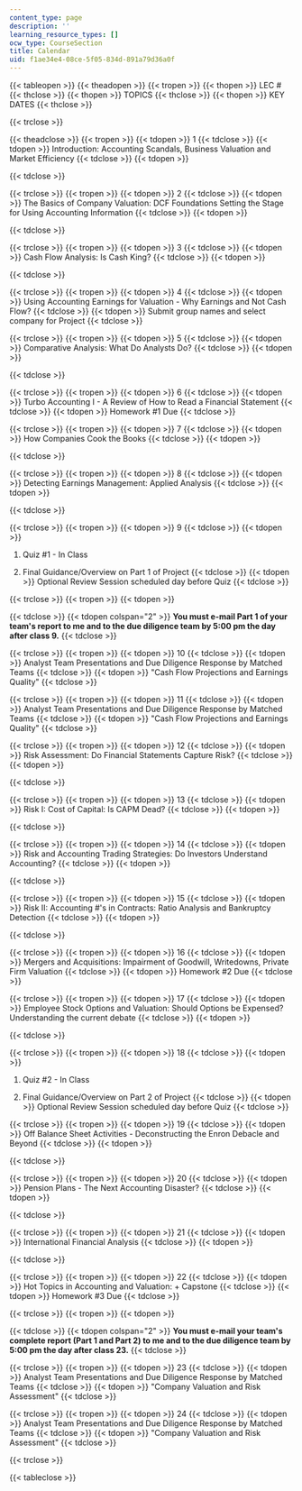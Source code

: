 ```yaml
---
content_type: page
description: ''
learning_resource_types: []
ocw_type: CourseSection
title: Calendar
uid: f1ae34e4-08ce-5f05-834d-891a79d36a0f
---
```


{{< tableopen >}}
{{< theadopen >}}
{{< tropen >}}
{{< thopen >}}
LEC #
{{< thclose >}}
{{< thopen >}}
TOPICS
{{< thclose >}}
{{< thopen >}}
KEY DATES
{{< thclose >}}

{{< trclose >}}

{{< theadclose >}}
{{< tropen >}}
{{< tdopen >}}
1
{{< tdclose >}}
{{< tdopen >}}
Introduction: Accounting Scandals, Business Valuation and Market Efficiency
{{< tdclose >}}
{{< tdopen >}}

{{< tdclose >}}

{{< trclose >}}
{{< tropen >}}
{{< tdopen >}}
2
{{< tdclose >}}
{{< tdopen >}}
The Basics of Company Valuation: DCF Foundations Setting the Stage for Using Accounting Information
{{< tdclose >}}
{{< tdopen >}}

{{< tdclose >}}

{{< trclose >}}
{{< tropen >}}
{{< tdopen >}}
3
{{< tdclose >}}
{{< tdopen >}}
Cash Flow Analysis: Is Cash King?
{{< tdclose >}}
{{< tdopen >}}

{{< tdclose >}}

{{< trclose >}}
{{< tropen >}}
{{< tdopen >}}
4
{{< tdclose >}}
{{< tdopen >}}
Using Accounting Earnings for Valuation - Why Earnings and Not Cash Flow?
{{< tdclose >}}
{{< tdopen >}}
Submit group names and select company for Project
{{< tdclose >}}

{{< trclose >}}
{{< tropen >}}
{{< tdopen >}}
5
{{< tdclose >}}
{{< tdopen >}}
Comparative Analysis: What Do Analysts Do?
{{< tdclose >}}
{{< tdopen >}}

{{< tdclose >}}

{{< trclose >}}
{{< tropen >}}
{{< tdopen >}}
6
{{< tdclose >}}
{{< tdopen >}}
Turbo Accounting I - A Review of How to Read a Financial Statement
{{< tdclose >}}
{{< tdopen >}}
Homework #1 Due
{{< tdclose >}}

{{< trclose >}}
{{< tropen >}}
{{< tdopen >}}
7
{{< tdclose >}}
{{< tdopen >}}
How Companies Cook the Books
{{< tdclose >}}
{{< tdopen >}}

{{< tdclose >}}

{{< trclose >}}
{{< tropen >}}
{{< tdopen >}}
8
{{< tdclose >}}
{{< tdopen >}}
Detecting Earnings Management: Applied Analysis
{{< tdclose >}}
{{< tdopen >}}

{{< tdclose >}}

{{< trclose >}}
{{< tropen >}}
{{< tdopen >}}
9
{{< tdclose >}}
{{< tdopen >}}
1) Quiz #1 - In Class  
  
2) Final Guidance/Overview on Part 1 of Project
{{< tdclose >}}
{{< tdopen >}}
Optional Review Session scheduled day before Quiz
{{< tdclose >}}

{{< trclose >}}
{{< tropen >}}
{{< tdopen >}}

{{< tdclose >}}
{{< tdopen colspan="2" >}}
**You must e-mail Part 1 of your team's report to me and to the due diligence team by 5:00 pm the day after class 9.**
{{< tdclose >}}

{{< trclose >}}
{{< tropen >}}
{{< tdopen >}}
10
{{< tdclose >}}
{{< tdopen >}}
Analyst Team Presentations and Due Diligence Response by Matched Teams
{{< tdclose >}}
{{< tdopen >}}
"Cash Flow Projections and Earnings Quality"
{{< tdclose >}}

{{< trclose >}}
{{< tropen >}}
{{< tdopen >}}
11
{{< tdclose >}}
{{< tdopen >}}
Analyst Team Presentations and Due Diligence Response by Matched Teams
{{< tdclose >}}
{{< tdopen >}}
"Cash Flow Projections and Earnings Quality"
{{< tdclose >}}

{{< trclose >}}
{{< tropen >}}
{{< tdopen >}}
12
{{< tdclose >}}
{{< tdopen >}}
Risk Assessment: Do Financial Statements Capture Risk?
{{< tdclose >}}
{{< tdopen >}}

{{< tdclose >}}

{{< trclose >}}
{{< tropen >}}
{{< tdopen >}}
13
{{< tdclose >}}
{{< tdopen >}}
Risk I: Cost of Capital: Is CAPM Dead?
{{< tdclose >}}
{{< tdopen >}}

{{< tdclose >}}

{{< trclose >}}
{{< tropen >}}
{{< tdopen >}}
14
{{< tdclose >}}
{{< tdopen >}}
Risk and Accounting Trading Strategies: Do Investors Understand Accounting?
{{< tdclose >}}
{{< tdopen >}}

{{< tdclose >}}

{{< trclose >}}
{{< tropen >}}
{{< tdopen >}}
15
{{< tdclose >}}
{{< tdopen >}}
Risk II: Accounting #'s in Contracts: Ratio Analysis and Bankruptcy Detection
{{< tdclose >}}
{{< tdopen >}}

{{< tdclose >}}

{{< trclose >}}
{{< tropen >}}
{{< tdopen >}}
16
{{< tdclose >}}
{{< tdopen >}}
Mergers and Acquisitions: Impairment of Goodwill, Writedowns, Private Firm Valuation
{{< tdclose >}}
{{< tdopen >}}
Homework #2 Due
{{< tdclose >}}

{{< trclose >}}
{{< tropen >}}
{{< tdopen >}}
17
{{< tdclose >}}
{{< tdopen >}}
Employee Stock Options and Valuation: Should Options be Expensed? Understanding the current debate
{{< tdclose >}}
{{< tdopen >}}

{{< tdclose >}}

{{< trclose >}}
{{< tropen >}}
{{< tdopen >}}
18
{{< tdclose >}}
{{< tdopen >}}
1) Quiz #2 - In Class  
  
2) Final Guidance/Overview on Part 2 of Project
{{< tdclose >}}
{{< tdopen >}}
Optional Review Session scheduled day before Quiz
{{< tdclose >}}

{{< trclose >}}
{{< tropen >}}
{{< tdopen >}}
19
{{< tdclose >}}
{{< tdopen >}}
Off Balance Sheet Activities - Deconstructing the Enron Debacle and Beyond
{{< tdclose >}}
{{< tdopen >}}

{{< tdclose >}}

{{< trclose >}}
{{< tropen >}}
{{< tdopen >}}
20
{{< tdclose >}}
{{< tdopen >}}
Pension Plans - The Next Accounting Disaster?
{{< tdclose >}}
{{< tdopen >}}

{{< tdclose >}}

{{< trclose >}}
{{< tropen >}}
{{< tdopen >}}
21
{{< tdclose >}}
{{< tdopen >}}
International Financial Analysis
{{< tdclose >}}
{{< tdopen >}}

{{< tdclose >}}

{{< trclose >}}
{{< tropen >}}
{{< tdopen >}}
22
{{< tdclose >}}
{{< tdopen >}}
Hot Topics in Accounting and Valuation: + Capstone
{{< tdclose >}}
{{< tdopen >}}
Homework #3 Due
{{< tdclose >}}

{{< trclose >}}
{{< tropen >}}
{{< tdopen >}}

{{< tdclose >}}
{{< tdopen colspan="2" >}}
**You must e-mail your team's complete report (Part 1 and Part 2) to me and to the due diligence team by 5:00 pm the day after class 23.**
{{< tdclose >}}

{{< trclose >}}
{{< tropen >}}
{{< tdopen >}}
23
{{< tdclose >}}
{{< tdopen >}}
Analyst Team Presentations and Due Diligence Response by Matched Teams
{{< tdclose >}}
{{< tdopen >}}
"Company Valuation and Risk Assessment"
{{< tdclose >}}

{{< trclose >}}
{{< tropen >}}
{{< tdopen >}}
24
{{< tdclose >}}
{{< tdopen >}}
Analyst Team Presentations and Due Diligence Response by Matched Teams
{{< tdclose >}}
{{< tdopen >}}
"Company Valuation and Risk Assessment"
{{< tdclose >}}

{{< trclose >}}

{{< tableclose >}}